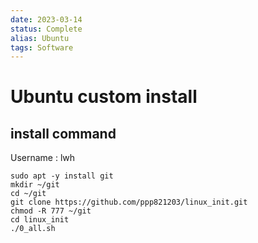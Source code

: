 ```yaml
---
date: 2023-03-14
status: Complete 
alias: Ubuntu
tags: Software
---
```


# Ubuntu custom install

## install command

Username : lwh

```
sudo apt -y install git  
mkdir ~/git  
cd ~/git  
git clone https://github.com/ppp821203/linux_init.git
chmod -R 777 ~/git  
cd linux_init  
./0_all.sh
```